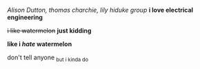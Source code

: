 _Alison Dutton, thomas charchie, lily hiduke group_
**i love electrical engineering**

~~i like watermelon~~
**just kidding**

**like i _hate_ watermelon**

don't tell anyone <sub>but i kinda do</sub>

